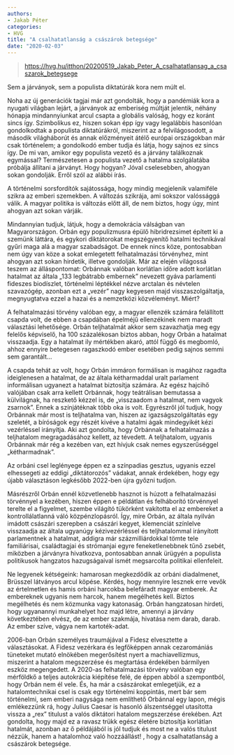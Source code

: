 ```yaml
---
authors:
- Jakab Péter
categories:
- HVG
title: "A csalhatatlanság a császárok betegsége"
date: "2020-02-03"
---
```


> https://hvg.hu/itthon/20200519_Jakab_Peter_A_csalhatatlansag_a_csaszarok_betegsege

Sem a járványok, sem a populista diktatúrák kora nem múlt el.

Noha az új generációk tagjai már azt gondolták, hogy a pandémiák kora a nyugati világban lejárt, a járványok az emberiség múltját jelentik, néhány hónapja mindannyiunkat arcul csapta a globális valóság, hogy ez koránt sincs így. Szimbolikus ez, hiszen sokan épp így vagy legalábbis hasonlóan gondolkodtak a populista diktatúrákról, miszerint az a felvilágosodott, a második világháborút és annak előzményeit átélő európai országokban már csak történelem; a gondolkodó ember tudja és látja, hogy sajnos ez sincs így. De mi van, amikor egy populista vezető és a járvány találkoznak egymással? Természetesen a populista vezető a hatalma szolgálatába próbálja állítani a járványt. Hogy hogyan? Jóval cselesebben, ahogyan sokan gondolják. Erről szól az alábbi írás.

A történelmi sorsfordítók sajátossága, hogy mindig megjelenik valamiféle szikra az emberi szemekben. A változás szikrája, ami sokszor valóssággá válik. A magyar politika is változás előtt áll, de nem biztos, hogy úgy, mint ahogyan azt sokan várják.

Mindannyian tudjuk, látjuk, hogy a demokrácia válságban van Magyarországon. Orbán egy populizmusra épülő hibridrezsimet épített ki a szemünk láttára, és egykori diktátorokat megszégyenítő hatalmi technikával gyűri maga alá a magyar szabadságot. De ennek nincs köze, pontosabban nem úgy van köze a sokat emlegetett felhatalmazási törvényhez, mint ahogyan azt sokan hirdetik, illetve gondolják. Már az elején világossá teszem az álláspontomat: Orbánnak valóban korlátlan időre adott korlátlan hatalmat az általa „133 legbátrabb embernek” nevezett gyáva parlamenti fideszes biodíszlet, történelmi léptékkel nézve arctalan és névtelen szavazógép, azonban ezt a „vezér” nagy kegyesen majd visszaszolgáltatja, megnyugtatva ezzel a hazai és a nemzetközi közvéleményt. Miért?

A felhatalmazási törvény valóban egy, a magyar ellenzék számára felállított csapda volt, de ebben a csapdában épelméjű ellenzékinek nem maradt választási lehetősége. Orbán teljhatalmát akkor sem szavazhatja meg egy felelős képviselő, ha 100 százalékosan biztos abban, hogy Orbán a hatalmat visszaadja. Egy a hatalmat ily mértékben akaró, attól függő és megbomló, ahhoz ennyire betegesen ragaszkodó ember esetében pedig sajnos semmi sem garantált…

A csapda tehát az volt, hogy Orbán immáron formálisan is magához ragadta ideiglenesen a hatalmat, de az általa kétharmaddal uralt parlament informálisan ugyanezt a hatalmat biztosítja számára. Az egész hajcihő valójában csak arra kellett Orbánnak, hogy teátrálisan bemutassa a külvilágnak, ha reszkető kézzel is, de „visszaadom a hatalmat, nem vagyok zsarnok”. Ennek a színjátéknak több oka is volt. Egyrészről jól tudjuk, hogy Orbánnak már most is teljhatalma van, hiszen  az igazságszolgáltatás egy szeletét, a bíróságok egy részét kivéve  a hatalmi ágak mindegyikét kézi vezérléssel irányítja. Aki azt gondolta, hogy Orbánnak a felhatalmazás a teljhatalom megragadásához kellett, az tévedett. A teljhatalom, ugyanis Orbánnak már rég a kezében van, ezt hívjuk csak nemes egyszerűséggel „kétharmadnak”.

Az orbáni csel leglényege éppen ez a színpadias gesztus, ugyanis ezzel elhessegeti az eddigi „diktátorozós” vádakat, annak érdekében, hogy egy újabb választáson  legkésőbb 2022-ben  újra győzni tudjon.

Másrészről Orbán ennél közvetlenebb hasznot is húzott a felhatalmazási törvénnyel a kezében, hiszen éppen e példátlan és felháborító törvénnyel terelte el a figyelmet, szembe világító tükörként vakította el az embereket a kontrollálatlanná váló közpénzlopásról. Így, mire Orbán, az általa nyilván imádott császári szerepben a császári kegyet, klemenciát színlelve visszaadja az általa ugyanúgy kézivezérléssel és teljhatalommal irányított parlamentnek a hatalmat, addigra már százmilliárdokkal tömte tele familiárisai, családtagjai és strómanjai egyre feneketlenebbnek tűnő zsebét, miközben a járványra hivatkozva, pontosabban annak ürügyén  a populista politikusok hangzatos hazugságaival  ismét megsarcolta politikai ellenfeleit.

Ne legyenek kétségeink: hamarosan megkezdődik az orbáni diadalmenet, Brüsszel látványos arcul köpése. Kérdés, hogy mennyire lesznek erre vevők az értelmetlen és hamis orbáni harcokba belefáradt magyar emberek. Az embereknek ugyanis nem harcok, hanem megélhetés kell. Biztos megélhetés és nem közmunka vagy katonaság. Orbán hangzatosan hirdeti, hogy ugyanannyi munkahelyet hoz majd létre, amennyi a járvány következtében elvész, de az ember szakmája, hivatása nem darab, darab. Az ember szíve, vágya nem kartoték-adat.

2006-ban  Orbán személyes traumájával  a Fidesz elvesztette a választásokat. A Fidesz vezérkara és legfőképpen annak cezaromániás tüneteket mutató elnökében megerősítést nyert a machiavellizmus, miszerint a hatalom megszerzése és megtartása érdekében bármilyen eszköz megengedett. A 2020-as felhatalmazási törvény valóban egy mérföldkő a teljes autokrácia kiépítése felé, de éppen abból a szempontból, hogy Orbán nem él vele. És, ha már a császárokat emlegetjük, ez a hatalomtechnikai csel is csak egy történelmi koppintás, mert bár sem történelmi, sem emberi nagysága nem említhető Orbánnal egy lapon, mégis emlékezzünk rá, hogy Julius Caesar is hasonló álszentséggel utasította vissza a „rex” titulust a valós diktátori hatalom megszerzése érekében. Azt gondolta, hogy majd ez a ravasz trükk egész életére biztosítja korlátlan hatalmát, azonban az ő példájából is jól tudjuk  és most ne a valós titulust nézzük, hanem a hatalomhoz való hozzáállást! , hogy a csalhatatlanság a császárok betegsége.
